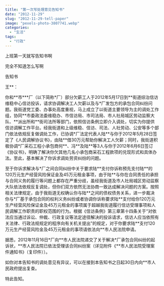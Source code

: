 ```yaml
---
title: "第一次写处理意见告知书"
date: "2012-11-29"
slug: "2012-11-29-tell-paper"
image: "pexels-photo-3807741.webp"
categories: 
  - "生活"
tags:
  - "行政"
---
```


上班第一天就写告知书啊

完全不知道怎么写啊



告知书

王**：

你和\*\*市\*\*\*厂（以下简称\*厂）部分欠薪工人于2012年5月17日到\*\*街道综治信访维稳中心信访投诉，请求协调解决工人欠薪以及与\*厂发包方的承包合同纠纷问题。我街道党工委、办事处高度重视，马上成立了以街道主要领导为主的调处工作组，协同\*\*市委政法委维稳办、市信访局、市司法局、市人社局城区劳动监察大队、\*\*派出所和\*\*街司法所等部门，依照信访条例立即介入调处，切实为你提供信访调解工作平台。经我街道和上级维稳、信访、司法、人社劳动、公安等多个部门依法依规反复做调处工作，已协调\*厂法定代表人陆\*\*与你于2012年5月28日签定了《人民调解协议书》，由陆\*\*借30万元帮助你解决工人欠薪；同时，我街道积极协调\*厂采石工程小承包商何\*\*、冯\*\*及陆\*\*等3人与你于2012年6月6日签订《协议书》，明确了解决你欠其他几名小承包商采石工程款项的兑现形式和具体办法。至此，基本解决了你诉求调处劳资纠纷的问题。

至于你诉求解决与\*厂之间合同纠纷中关于要求陆\*\*支付你诉称预先支付陆\*\*的120万元生产经营风险保证金及45万元租金事项，由于陆\*\*与你在合同责任的承担与合同义务的履行等问题上都存在严重分歧，虽经我街道及市人社局城区劳动监察大队依法依规反复调处，但你们双方依然无法协商一致达成解决问题的方案。按照相关法律规定，由于我街道无权确认你与陆\*\*之间的债权债务关系，进一步裁决你与\*厂基于承包合同的权利义务纠纷或者协调你诉称要求陆\*\*支付给你120万元生产经营风险保证金及45万元租金的事项属于超越我街道履行信访受理事项和人民调解工作职责的职权范围的行为。根据《信访条例》第三章第十四条关于“对依法应当通过诉讼、仲裁、行政复议等法定途径解决的投诉请求，信访人应当依照有关法律、行政法规规定的程序向有关机关提出”的规定，对于你要求陆\*\*支付120万元生产经营风险金及45万元租金的事项请依法向\*\*市人民法院申请。

据悉，2012年11月16日\*厂向\*\*市人民法院递交了关于解决\*厂承包合同纠纷的起诉状，\*\*市人民法院已依法受理该合同纠纷案（详见附件《\*\*市人民法院受理案件通知书》（复印件））。

如你对本告知书的调处意见有异议，可以在接到本告知书之日起30日内向\*\*市人民政府提出复查。

特此告知。
